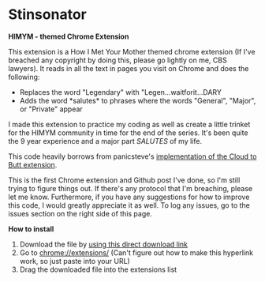Stinsonator
===========

<b>HIMYM - themed Chrome Extension</b>

This extension is a How I Met Your Mother themed chrome extension (If I've breached any copyright by doing this, please go lightly on me, CBS lawyers). It reads in all the text in pages you visit on Chrome and does the following:
<ul>
<li>Replaces the word "Legendary" with "Legen...waitforit...DARY</li>
<li>Adds the word *salutes* to phrases where the words "General", "Major", or "Private" appear</li>
</ul>

I made this extension to practice my coding as well as create a little trinket for the HIMYM community in time for the end of the series. It's been quite the 9 year experience and a major part *SALUTES* of my life. 

This code heavily borrows from panicsteve's <a href="https://github.com/panicsteve/cloud-to-butt">implementation of the Cloud to Butt extension</a>. 

This is the first Chrome extension and Github post I've done, so I'm still trying to figure things out. If there's any protocol that I'm breaching, please let me know. Furthermore, if you have any suggestions for how to improve this code, I would greatly appreciate it as well. To log any issues, go to the issues section on the right side of this page.

<b>How to install</b>
<ol>
<li> Download the file by <a href="https://github.com/JumpStop/Stinsonator/blob/master/Stinsonator.crx?raw=true">using this direct download link</a> </li> 
<li> Go to <a href="chrome://extensions/">chrome://extensions/</a> (Can't figure out how to make this hyperlink work, so just paste into your URL)</li>
<li> Drag the downloaded file into the extensions list </li>
</ol>
